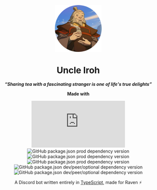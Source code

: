 <div align="center">

<img src="UncleIroh.png" alt="Uncle Iroh" width="150" height="150"/>

# Uncle Iroh

**_“Sharing tea with a fascinating stranger is one of life's true delights”_**

**Made with**

![GitHub package.json prod dependency version](https://img.shields.io/github/package-json/dependency-version/AhsokaT/discord/discord.js?filename=apps%2FRaven%2Fpackage.json&color=crimson)
![GitHub package.json prod dependency version](https://img.shields.io/github/package-json/dependency-version/AhsokaT/discord/%40sapphire%2Fframework?filename=apps%2FRaven%2Fpackage.json&color=orange)
![GitHub package.json prod dependency version](https://img.shields.io/github/package-json/dependency-version/AhsokaT/discord/%40sapphire%2Fdecorators?filename=apps%2FRaven%2Fpackage.json&color=yellow)
![GitHub package.json prod dependency version](https://img.shields.io/github/package-json/dependency-version/AhsokaT/discord/mongodb?filename=apps%2FRaven%2Fpackage.json&color=forestgreen)
![GitHub package.json dev/peer/optional dependency version](https://img.shields.io/github/package-json/dependency-version/AhsokaT/discord/dev/typescript?filename=apps%2FRaven%2Fpackage.json)
![GitHub package.json dev/peer/optional dependency version](https://img.shields.io/github/package-json/dependency-version/AhsokaT/discord/dev/tsup?filename=apps%2FRaven%2Fpackage.json&color=purple)

A Discord bot written entirely in [TypeScript](https://www.typescriptlang.org), made for Raven ⚡

</div>
